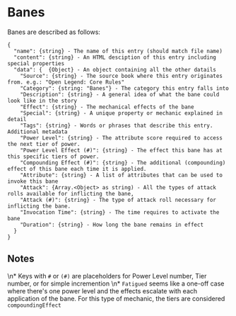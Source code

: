 # Banes

Banes are described as follows:
```
{
  "name": {string} - The name of this entry (should match file name)
  "content": {string} - An HTML desciption of this entry including special properties
  "data": {  {Object} - An object containing all the other datails 
    "Source": {string} - The source book where this entry originates from. e.g.: "Open Legend: Core Rules"
    "Category": {string: "Banes"} - The category this entry falls into
    "Description": {string} - A general idea of what the bane could look like in the story
    "Effect": {string} - The mechanical effects of the bane
    "Special": {string} - A unique property or mechanic explained in detail
    "Tags": {string} - Words or phrases that describe this entry. Additional metadata
    "Power Level": {string} - The attribute score required to access the next tier of power.
    "Power Level Effect (#)": {string} - The effect this bane has at this specific tiers of power.
    "Compounding Effect (#)": {string} - The additional (compounding) effect of this bane each time it is applied.
    "Attribute": {string} - A list of attributes that can be used to invoke this bane
    "Attack": {Array.<Object> as string) - All the types of attack rolls available for inflicting the bane,
    "Attack (#)": {string} - The type of attack roll necessary for inflicting the bane.
    "Invocation Time": {string} - The time requires to activate the bane
    "Duration": {string} - How long the bane remains in effect
  }
}
```

## Notes
\n*  Keys with `#` or `(#)` are placeholders for Power Level number, Tier number, or for simple incremention 
\n*  `Fatigued` seems like a one-off case where there's one power level and the effects escalate with each application of the bane. For this type of mechanic, the tiers are considered `compoundingEffect`